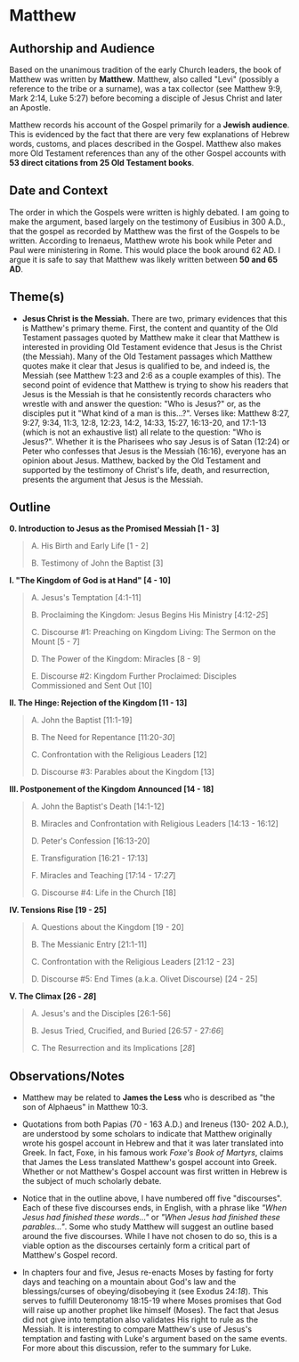 # Matthew


## Authorship and Audience
Based on the unanimous tradition of the early Church leaders, the book of Matthew was written by **Matthew**. Matthew, also called "Levi" (possibly a reference to the tribe or a surname), was a tax collector (see Matthew 9:9, Mark 2:14, Luke 5:27) before becoming a disciple of Jesus Christ and later an Apostle.

Matthew records his account of the Gospel primarily for a **Jewish audience**. This is evidenced by the fact that there are very few explanations of Hebrew words, customs, and places described in the Gospel. Matthew also makes more Old Testament references than any of the other Gospel accounts with **53 direct citations from 25 Old Testament books**.


## Date and Context
The order in which the Gospels were written is highly debated. I am going to make the argument, based largely on the testimony of Eusibius in 300 A.D., that the gospel as recorded by Matthew was the first of the Gospels to be written. According to Irenaeus, Matthew wrote his book while Peter and Paul were ministering in Rome. This would place the book around 62 AD. I argue it is safe to say that Matthew was likely written between **50 and 65 AD**.


## Theme(s)
- **Jesus Christ is the Messiah.** There are two, primary evidences that this is Matthew's primary theme. First, the content and quantity of the Old Testament passages quoted by Matthew make it clear that Matthew is interested in providing Old Testament evidence that Jesus is the Christ (the Messiah). Many of the Old Testament passages which Matthew quotes make it clear that Jesus is qualified to be, and indeed is, the Messiah (see Matthew 1:23 and 2:6 as a couple examples of this). The second point of evidence that Matthew is trying to show his readers that Jesus is the Messiah is that he consistently records characters who wrestle with and answer the question: "Who is Jesus?" or, as the disciples put it "What kind of a man is this...?". Verses like: Matthew 8:27, 9:27, 9:34, 11:3, 12:8, 12:23, 14:2, 14:33, 15:27, 16:13-20, and 17:1-13 (which is not an exhaustive list) all relate to the question: "Who is Jesus?". Whether it is the Pharisees who say Jesus is of Satan (12:24) or Peter who confesses that Jesus is the Messiah (16:16), everyone has an opinion about Jesus. Matthew, backed by the Old Testament and supported by the testimony of Christ's life, death, and resurrection, presents the argument that Jesus is the Messiah.


## Outline
**0. Introduction to Jesus as the Promised Messiah  [1 - 3]**

  > A. His Birth and Early Life  [1 - 2]
  > 
  > B. Testimony of John the Baptist  [3]

**I. "The Kingdom of God is at Hand"  [4 - 10]**

  > A. Jesus's Temptation  [4:1-11]
  > 
  > B. Proclaiming the Kingdom: Jesus Begins His Ministry  [4:12-*25*]
  > 
  > C. Discourse #1: Preaching on Kingdom Living: The Sermon on the Mount  [5 - 7]
  > 
  > D. The Power of the Kingdom: Miracles [8 - 9]
  > 
  > E. Discourse #2: Kingdom Further Proclaimed: Disciples Commissioned and Sent Out [10]

**II. The Hinge: Rejection of the Kingdom  [11 - 13]**

  > A. John the Baptist  [11:1-19]
  > 
  > B. The Need for Repentance  [11:20-*30*]
  > 
  > C. Confrontation with the Religious Leaders  [12]
  > 
  > D. Discourse #3: Parables about the Kingdom  [13]

**III. Postponement of the Kingdom Announced  [14 - 18]**

  > A. John the Baptist's Death  [14:1-12]
  > 
  > B. Miracles and Confrontation with Religious Leaders  [14:13 - 16:12]
  > 
  > D. Peter's Confession  [16:13-20]
  > 
  > E. Transfiguration  [16:21 - 17:13]
  > 
  > F. Miracles and Teaching  [17:14 - 17:*27*]
  > 
  > G. Discourse #4: Life in the Church  [18]

**IV. Tensions Rise  [19 - 25]**

  > A. Questions about the Kingdom [19 - 20]
  > 
  > B. The Messianic Entry  [21:1-11]
  > 
  > C. Confrontation with the Religious Leaders  [21:12 - 23]
  > 
  > D. Discourse #5: End Times (a.k.a. Olivet Discourse)  [24 - 25]

**V. The Climax  [26 - *28*]**

  > A. Jesus's and the Disciples  [26:1-56]
  > 
  > B. Jesus Tried, Crucified, and Buried  [26:57 - 27:*66*]
  > 
  > C. The Resurrection and its Implications  [*28*]


## Observations/Notes
  - Matthew may be related to **James the Less** who is described as "the son of Alphaeus" in Matthew 10:3.

  - Quotations from both Papias (70 - 163 A.D.) and Ireneus (130- 202 A.D.), are understood by some scholars to indicate that Matthew originally wrote his gospel account in Hebrew and that it was later translated into Greek. In fact, Foxe, in his famous work *Foxe's Book of Martyrs*, claims that James the Less translated Matthew's gospel account into Greek. Whether or not Matthew's Gospel account was first written in Hebrew is the subject of much scholarly debate.

  - Notice that in the outline above, I have numbered off five "discourses". Each of these five discourses ends, in English, with a phrase like *"When Jesus had finished these words..."* or *"When Jesus had finished these parables..."*. Some who study Matthew will suggest an outline based around the five discourses. While I have not chosen to do so, this is a viable option as the discourses certainly form a critical part of Matthew's Gospel record.

  - In chapters four and five, Jesus re-enacts Moses by fasting for forty days and teaching on a mountain about God's law and the blessings/curses of obeying/disobeying it (see Exodus 24:*18*). This serves to fulfill Deuteronomy 18:15-19 where Moses promises that God will raise up another prophet like himself (Moses). The fact that Jesus did not give into temptation also validates His right to rule as the Messiah. It is interesting to compare Matthew's use of Jesus's temptation and fasting with Luke's argument based on the same events. For more about this discussion, refer to the summary for Luke.
